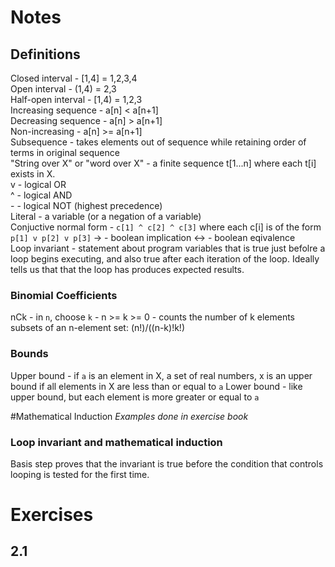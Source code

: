 # Notes
## Definitions
Closed interval - [1,4] = 1,2,3,4  
Open interval   - (1,4) = 2,3  
Half-open interval  - [1,4) = 1,2,3  
Increasing sequence - a[n] < a[n+1]  
Decreasing sequence - a[n] > a[n+1]  
Non-increasing  - a[n] >= a[n+1]  
Subsequence     - takes elements out of sequence while retaining order of terms
in original sequence  
"String over X" or "word over X"    - a finite sequence t[1...n] where each t[i]
exists in X.  
v   - logical OR  
^   - logical AND  
\-  - logical NOT (highest precedence)  
Literal - a variable (or a negation of a variable)  
Conjuctive normal form  - `c[1] ^ c[2] ^ c[3]` where each c[i] is of the form
 `p[1] v p[2] v p[3]`
->  - boolean implication
<-> - boolean eqivalence  
Loop invariant  - statement about program variables that is true just befolre a
loop begins executing, and also true after each iteration of the loop. Ideally
tells us that that the loop has produces expected results.
### Binomial Coefficients
nCk - in `n`, choose `k` - n >= k >= 0  - counts the number of k
elements subsets of an n-element set: (n!)/((n-k)!k!)

### Bounds
Upper bound - if `a` is an element in X, a set of real numbers, x is an upper
bound if all elements in X are less than or equal to `a`
Lower bound - like upper bound, but each element is more greater or equal to `a`  


#Mathematical Induction
*Examples done in exercise book*

### Loop invariant and mathematical induction  
Basis step proves that the invariant is true before the condition that controls
looping is tested for the first time. 

# Exercises
## 2.1
